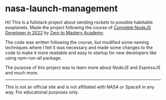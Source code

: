 # nasa-launch-management

Hi! This is a fullstack project about sending rockets to possible habitable
exoplanets.
Made the project following the course of [Complete NodeJS Developer in 2022](https://www.udemy.com/course/complete-nodejs-developer-zero-to-mastery) by [Zero to Mastery Academy](https://www.linkedin.com/school/ztm-academy/).

The code was written following the course, but modified some naming techniques where
I felt it was necessary and made some changes to the code to make it more readable and easy to startup for new developers like using npm-run-all package.

The purpose of this project was to learn more about _NodeJS_ and _ExpressJS_ and
much more.

---

This is not an official site and is not affiliated with NASA or SpaceX in any way. For educational purposes only.
